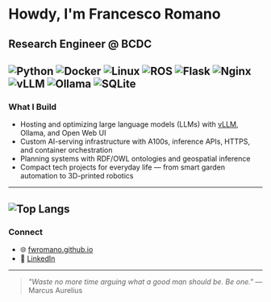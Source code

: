 # Howdy, I'm Francesco Romano
Research Engineer @ BCDC 
---
![Python](https://img.shields.io/badge/-Python-333?style=flat&logo=python)
![Docker](https://img.shields.io/badge/-Docker-333?style=flat&logo=docker)
![Linux](https://img.shields.io/badge/-Linux-333?style=flat&logo=linux)
![ROS](https://img.shields.io/badge/-ROS-333?style=flat&logo=ros)
![Flask](https://img.shields.io/badge/-Flask-333?style=flat&logo=flask)
![Nginx](https://img.shields.io/badge/-Nginx-333?style=flat&logo=nginx)
![vLLM](https://img.shields.io/badge/-vLLM-333?style=flat)
![Ollama](https://img.shields.io/badge/-Ollama-333?style=flat)
![SQLite](https://img.shields.io/badge/-SQLite-333?style=flat&logo=sqlite)
---
### What I Build
- Hosting and optimizing large language models (LLMs) with [vLLM](https://github.com/vllm-project/vllm), Ollama, and Open Web UI
- Custom AI-serving infrastructure with A100s, inference APIs, HTTPS, and container orchestration
- Planning systems with RDF/OWL ontologies and geospatial inference
- Compact tech projects for everyday life — from smart garden automation to 3D-printed robotics
---
![Top Langs](https://github-readme-stats.vercel.app/api/top-langs/?username=fwromano&layout=compact&theme=gruvbox)
---
### Connect
- 🌐 [fwromano.github.io](https://fwromano.github.io)
- 💼 [LinkedIn](https://www.linkedin.com/in/fwromano/)
---

> *"Waste no more time arguing what a good man should be. Be one."* — Marcus Aurelius
